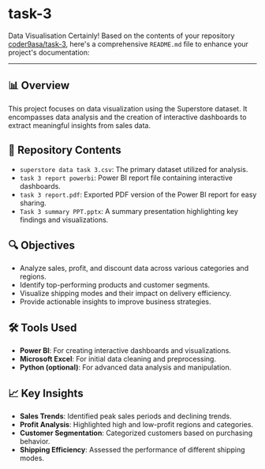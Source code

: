 # task-3
Data Visualisation
Certainly! Based on the contents of your repository [coder9asa/task-3](https://github.com/coder9asa/task-3), here's a comprehensive `README.md` file to enhance your project's documentation:

---

## 📊 Overview

This project focuses on data visualization using the Superstore dataset. It encompasses data analysis and the creation of interactive dashboards to extract meaningful insights from sales data.

## 📁 Repository Contents

* `superstore data task 3.csv`: The primary dataset utilized for analysis.
* `task 3 report powerbi`: Power BI report file containing interactive dashboards.
* `task 3 report.pdf`: Exported PDF version of the Power BI report for easy sharing.
* `Task 3 summary PPT.pptx`: A summary presentation highlighting key findings and visualizations.

## 🔍 Objectives

* Analyze sales, profit, and discount data across various categories and regions.
* Identify top-performing products and customer segments.
* Visualize shipping modes and their impact on delivery efficiency.
* Provide actionable insights to improve business strategies.

## 🛠 Tools Used

* **Power BI**: For creating interactive dashboards and visualizations.
* **Microsoft Excel**: For initial data cleaning and preprocessing.
* **Python (optional)**: For advanced data analysis and manipulation.

## 📈 Key Insights

* **Sales Trends**: Identified peak sales periods and declining trends.
* **Profit Analysis**: Highlighted high and low-profit regions and categories.
* **Customer Segmentation**: Categorized customers based on purchasing behavior.
* **Shipping Efficiency**: Assessed the performance of different shipping modes.


